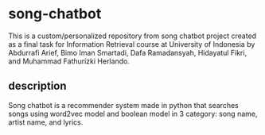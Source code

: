 # song-chatbot

This is a custom/personalized repository from song chatbot project created as a final task for Information Retrieval course at University of Indonesia by Abdurrafi Arief, Bimo Iman Smartadi, Dafa Ramadansyah, Hidayatul Fikri, and Muhammad Fathurizki Herlando.

## description

Song chatbot is a recommender system made in python that searches songs using word2vec model and boolean model in 3 category: song name, artist name, and lyrics.